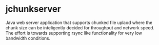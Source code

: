 # jchunkserver

Java web server application that supports chunked file uplaod where the chunk size can be inteligently decided for throughput and network speed. The effort is towards supporting rsync like functionality for very low bandwidth conditions.
